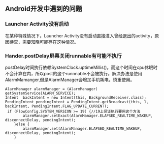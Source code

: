 ## Android开发中遇到的问题
### Launcher Activity没有启动
  在某种特殊情况下，Launcher Activity没有启动直接进入曾经退出的activity，原因待查，需要知晓可能存在这种情况。
  
### Hander.postDelay屏幕关闭runnable有可能不执行
postDelay时间执行依赖SystemClock.uptimeMillis()，而这个时间在cpu休眠时不会计算在内，所以post的这个runnnable不会被执行，解决办法是使用AlarmMamanger,但是AlarmManager会增加手机耗电，慎重使用。

    AlarmManager alarmManager = (AlarmManager) getSystemService(ALARM_SERVICE);
    Intent  backIntent = new Intent(this, BackgroundReceiver.class);
    PendingIntent pendingIntent = PendingIntent.getBroadcast(this, 1, backIntent, PendingIntent.FLAG_UPDATE_CURRENT);
     if (FlowConfig.SYSTEM_VERSION >= 19) {//19上保证执行要用这个方法
            alarmManager.setExact(AlarmManager.ELAPSED_REALTIME_WAKEUP, disconnectDelay, pendingIntent);
        }else {
            alarmManager.set(AlarmManager.ELAPSED_REALTIME_WAKEUP, disconnectDelay, pendingIntent);
        }

